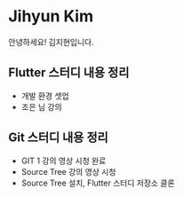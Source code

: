 
# Jihyun Kim

안녕하세요! 김지현입니다.

## Flutter 스터디 내용 정리

- 개발 환경 셋업 
- 조은 님 강의

## Git 스터디 내용 정리

- GIT 1 강의 영상 시청 완료
- Source Tree 강의 영상 시청
- Source Tree 설치, Flutter 스터디 저장소 클론
